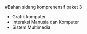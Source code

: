 #Bahan sidang komprehensif paket 3
- Grafik komputer
- Interaksi Manusia dan Komputer
- Sistem Multimedia
